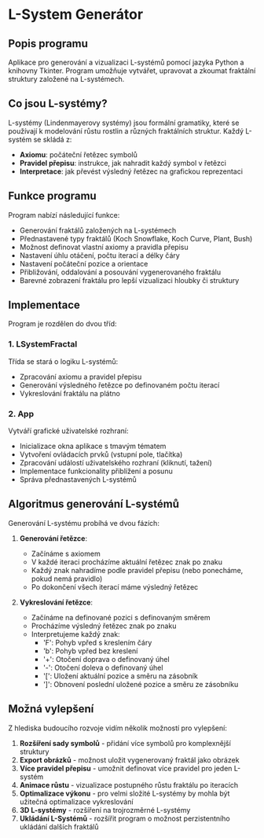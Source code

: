 # L-System Generátor

## Popis programu
Aplikace pro generování a vizualizaci L-systémů pomocí jazyka Python a knihovny Tkinter. Program umožňuje vytvářet, upravovat a zkoumat fraktální struktury založené na L-systémech.

## Co jsou L-systémy?

L-systémy (Lindenmayerovy systémy) jsou formální gramatiky, které se používají k modelování růstu rostlin a různých fraktálních struktur. Každý L-systém se skládá z:
- **Axiomu**: počáteční řetězec symbolů
- **Pravidel přepisu**: instrukce, jak nahradit každý symbol v řetězci
- **Interpretace**: jak převést výsledný řetězec na grafickou reprezentaci

## Funkce programu

Program nabízí následující funkce:
- Generování fraktálů založených na L-systémech
- Přednastavené typy fraktálů (Koch Snowflake, Koch Curve, Plant, Bush)
- Možnost definovat vlastní axiomy a pravidla přepisu
- Nastavení úhlu otáčení, počtu iterací a délky čáry
- Nastavení počáteční pozice a orientace
- Přibližování, oddalování a posouvání vygenerovaného fraktálu
- Barevné zobrazení fraktálu pro lepší vizualizaci hloubky či struktury

## Implementace

Program je rozdělen do dvou tříd:

### 1. LSystemFractal
Třída se stará o logiku L-systémů:
- Zpracování axiomu a pravidel přepisu
- Generování výsledného řetězce po definovaném počtu iterací
- Vykreslování fraktálu na plátno

### 2. App
Vytváří grafické uživatelské rozhraní:
- Inicializace okna aplikace s tmavým tématem
- Vytvoření ovládacích prvků (vstupní pole, tlačítka)
- Zpracování událostí uživatelského rozhraní (kliknutí, tažení)
- Implementace funkcionality přiblížení a posunu
- Správa přednastavených L-systémů

## Algoritmus generování L-systémů

Generování L-systému probíhá ve dvou fázích:

1. **Generování řetězce**:
   - Začínáme s axiomem
   - V každé iteraci procházíme aktuální řetězec znak po znaku
   - Každý znak nahradíme podle pravidel přepisu (nebo ponecháme, pokud nemá pravidlo)
   - Po dokončení všech iterací máme výsledný řetězec

2. **Vykreslování řetězce**:
   - Začínáme na definované pozici s definovaným směrem
   - Procházíme výsledný řetězec znak po znaku
   - Interpretujeme každý znak:
     - 'F': Pohyb vpřed s kreslením čáry
     - 'b': Pohyb vpřed bez kreslení
     - '+': Otočení doprava o definovaný úhel
     - '-': Otočení doleva o definovaný úhel
     - '[': Uložení aktuální pozice a směru na zásobník
     - ']': Obnovení poslední uložené pozice a směru ze zásobníku

## Možná vylepšení

Z hlediska budoucího rozvoje vidím několik možností pro vylepšení:
1. **Rozšíření sady symbolů** - přidání více symbolů pro komplexnější struktury
2. **Export obrázků** - možnost uložit vygenerovaný fraktál jako obrázek
3. **Více pravidel přepisu** - umožnit definovat více pravidel pro jeden L-systém
4. **Animace růstu** - vizualizace postupného růstu fraktálu po iteracích
5. **Optimalizace výkonu** - pro velmi složité L-systémy by mohla být užitečná optimalizace vykreslování
6. **3D L-systémy** - rozšíření na trojrozměrné L-systémy
7. **Ukládání L-Systémů** - rozšířit program o možnost perzistentního ukládání dalších fraktálů
